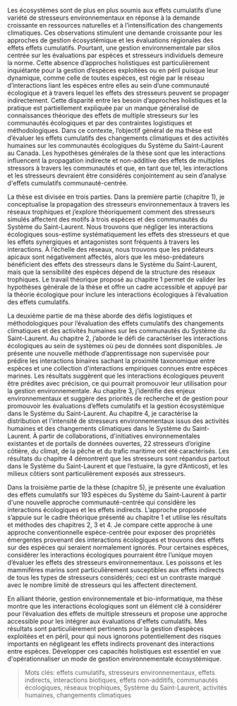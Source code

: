 Les écosystèmes sont de plus en plus soumis aux effets cumulatifs d’une variété de stresseurs environnementaux en réponse à la demande croissante en ressources naturelles et à l’intensification des changements climatiques. Ces observations stimulent une demande croissante pour les approches de gestion écosystémique et les évaluations régionales des effets effets cumulatifs. Pourtant, une gestion environnementale par silos centrée sur les évaluations par espèces et stresseurs individuels demeure la norme. Cette absence d’approches holistiques est particulièrement inquiétante pour la gestion d’espèces exploitées ou en péril puisque leur dynamique, comme celle de toutes espèces, est régie par le réseau d’interactions liant les espèces entre elles au sein d’une communauté écologique et à travers lequel les effets des stresseurs peuvent se propager indirectement. Cette disparité entre les besoin d’approches holistiques et la pratique est partiellement expliquée par un manque généralisé de connaissances théorique des effets de multiple stresseurs sur les communautés écologiques et par des contraintes logistiques et méthodologiques. Dans ce contexte, l’objectif général de ma thèse est d’évaluer les effets cumulatifs des changements climatiques et des activités humaines sur les communautés écologiques du Système du Saint-Laurent au Canada. Les hypothèses générales de la thèse sont que les interactions influencent la propagation indirecte et non-additive des effets de multiples stressors à travers les communautés et que, en tant que tel, les interactions et les stresseurs devraient être considérés conjointement au sein d’analyse d'effets cumulatifs communauté-centrée.

La thèse est divisée en trois parties. Dans la première partie (chapitre 1), je conceptualise la propagation des stresseurs environnementaux à travers les réseaux trophiques et j’explore théoriquement comment des stresseurs simulés affectent des motifs à trois espèces et des communautés du Système du Saint-Laurent. Nous trouvons que négliger les interactions écologiques sous-estime systématiquement les effets des stresseurs et que les effets synergiques et antagonistes sont fréquents à travers les interactions. À l’échelle des réseaux, nous trouvons que les prédateurs apicaux sont négativement affectés, alors que les méso-prédateurs bénéficient des effets des stresseurs dans le Système du Saint-Laurent, mais que la sensibilité des espèces dépend de la structure des réseaux trophiques. Le travail théorique proposé au chapitre 1 permet de valider les hypothèses générale de la thèse et offre un cadre accessible et appuyé par la théorie écologique pour inclure les interactions écologiques à l’évaluation des effets cumulatifs.

La deuxième partie de ma thèse aborde des défis logistiques et méthodologiques pour l’évaluation des effets cumulatifs des changements climatiques et des activités humaines sur les communautés du Système du Saint-Laurent. Au chapitre 2, j’aborde le défi de caractériser les interactions écologiques au sein de systèmes où peu de données sont disponibles. Je présente une nouvelle méthode d’apprentissage non supervisée pour prédire les interactions binaires sachant la proximité taxonomique entre espèces et une collection d'interactions empiriques connues entre espèces marines. Les résultats suggèrent que les interactions écologiques peuvent être prédites avec précision, ce qui pourrait promouvoir leur utilisation pour la gestion environnementale. Au chapitre 3, j’identifie des enjeux environnementaux et suggère des priorités de recherche et de gestion pour promouvoir les évaluations d’effets cumulatifs et la gestion écosystémique dans le Système du Saint-Laurent. Au chapitre 4, je caractérise la distribution et l’intensité de stresseurs environnementaux issus des activités humaines et des changements climatiques dans le Système du Saint-Laurent. À partir de collaborations, d'initiatives environnementales existantes et de portails de données ouvertes, 22 stresseurs d’origine côtière, du climat, de la pêche et du trafic maritime ont été caractérisés. Les résultats du chapitre 4 démontrent que les stresseurs sont répandus partout dans le Système du Saint-Laurent et que l’estuaire, la gyre d’Anticosti, et les milieux côtiers sont particulièrement exposés aux stresseurs.

Dans la troisième partie de la thèse (chapitre 5), je présente une évaluation des effets cumulatifs sur 193 espèces du Système du Saint-Laurent à partir d'une nouvelle approche communauté-centrée qui considère les interactions écologiques et les effets indirects. L’approche proposée s’appuie sur le cadre théorique présenté au chapitre 1 et utilise les résultats et méthodes des chapitres 2, 3 et 4. Je compare cette approche à une approche conventionnelle espèce-centrée pour exposer des propriétés émergentes provenant des interactions écologiques et trouvons des effets sur des espèces qui seraient normalement ignorés. Pour certaines espèces, considérer les interactions écologiques pourraient être l’unique moyen d’évaluer les effets des stresseurs environnementaux. Les poissons et les mammifères marins sont particulièrement susceptibles aux effets indirects de tous les types de stresseurs considérés; ceci est un contraste marqué avec le nombre limité de stresseurs qui les affectent directement.

En alliant théorie, gestion environnementale et bio-informatique, ma thèse montre que les interactions écologiques sont un élément clé à considérer pour l’évaluation des effets de multiple stresseurs et propose une approche accessible pour les intégrer aux évaluations d'effets cumulatifs. Mes résultats sont particulièrement pertinents pour la gestion d’espèces exploitées et en péril, pour qui nous ignorons potentiellement des risques importants en négligeant les effets indirects provenant des interactions entre espèces. Développer ces capacités holistiques est essentiel en vue d'opérationnaliser un mode de gestion environnementale écosystémique.

> Mots clés: effets cumulatifs, stresseurs environnementaux, effets indirects, interactions biotiques, effets non-additifs, communautés écologiques, réseaux trophiques, Système du Saint-Laurent, activités humaines, changements climatiques
